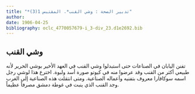 ```yaml
---
title: "*تدبير الصحة : وشي القنب*. المقتبس 1(3)"
author: 
date: 1906-04-25
bibliography: oclc_4770057679-i_3-div_23.d1e2692.bib
---
```




##  وشي القنب 


 تفنن اليابان في الصناعات حتى استبدلوا وشي القنب في العهد الأخير بوشي الحرير لأنه طبيعي أكثر من القنب وقد عرضوا منه في كيوتو صورة أسد ولبوة. اخترع هذا لوشي رجل اسمه سوكافارا معروف بتفنيه وأعماله الصناعية. ومتى انتقلت هذه الصناعية إلى الغرب وجد القنب الذي ينبت في غوطة دمشق مصرفاً عظيماً. 
